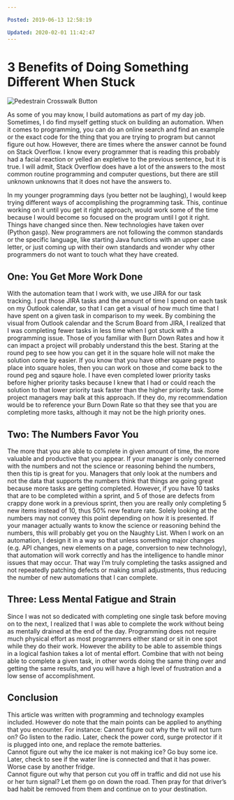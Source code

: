 ```yaml
---

Posted: 2019-06-13 12:58:19

Updated: 2020-02-01 11:42:47
---
```


# 3 Benefits of Doing Something Different When Stuck

![Pedestrain Crosswalk Button](/images/2019.06.13-blur-button-car-1827232.jpg)

 As some of you may know, I build automations as part of my day job. Sometimes, I do find myself getting stuck on building an automation. When it comes to programming, you can do an online search and find an example or the exact code for the thing that you are trying to program but cannot figure out how. However, there are times where the answer cannot be found on Stack Overflow. I know every programmer that is reading this probably had a facial reaction or yelled an expletive to the previous sentence, but it is true. I will admit, Stack Overflow does have a lot of the answers to the most common routine programming and computer questions, but there are still unknown unknowns that it does not have the answers to.

 In my younger programming days (you better not be laughing), I would keep trying different ways of accomplishing the programming task.<span style="mso-spacerun:yes"> </span>This, continue working on it until you get it right approach, would work some of the time because I would become so focused on the program until I got it right.<span style="mso-spacerun:yes"> </span>Things have changed since then. New technologies have taken over (Python gasp). New programmers are not following the common standards or the specific language, like starting Java functions with an upper case letter, or just coming up with their own standards and wonder why other programmers do not want to touch what they have created.

## One: You Get More Work Done

With the automation team that I work with, we use JIRA for our task tracking.<span style="mso-spacerun:yes"> </span>I put those JIRA tasks and the amount of time I spend on each task on my Outlook calendar, so that I can get a visual of how much time that I have spent on a given task in comparison to my week. By combining the visual from Outlook calendar and the Scrum Board from JIRA, I realized that I was completing fewer tasks in less time when I got stuck with a programming issue.<span style="mso-spacerun:yes"> </span>Those of you familiar with Burn Down Rates and how it can impact a project will probably understand this the best.
 Staring at the round peg to see how you can get it in the square hole will not make the solution come by easier. If you know that you have other square pegs to place into square holes, then you can work on those and come back to the round peg and sqaure hole. <span style="mso-spacerun:yes"></span>I have even completed lower priority tasks before higher priority tasks because I knew that I had or could reach the solution to that lower priority task faster than the higher priority task.<span style="mso-spacerun:yes"> </span>Some project managers may balk at this approach. If they do, my recommendation would be to reference your Burn Down Rate so that they see that you are completing more tasks, although it may not be the high priority ones. <span style="mso-spacerun:yes"></span>

## Two: The Numbers Favor You

The more that you are able to complete in given amount of time, the more valuable and productive that you appear.<span style="mso-spacerun:yes"> </span>If your manager is only concerned with the numbers and not the science or reasoning behind the numbers, then this tip is great for you. Managers that only look at the numbers and not the data that supports the numbers think that things are going great because more tasks are getting completed.<span style="mso-spacerun:yes"> </span>However, if you have 10 tasks that are to be completed within a sprint, and 5 of those are defects from crappy done work in a previous sprint, then you are really only completing 5 new items instead of 10, thus 50% new feature rate.<span style="mso-spacerun:yes"> </span>Solely looking at the numbers may not convey this point depending on how it is presented.<span style="mso-spacerun:yes"> </span>If your manager actually wants to know the science or reasoning behind the numbers, this will probably get you on the Naughty List. When I work on an automation, I design it in a way so that unless something major changes (e.g. API changes, new elements on a page, conversion to new technology), that automation will work correctly and has the intelligence to handle minor issues that may occur. That way I’m truly completing the tasks assigned and not repeatedly patching defects or making small adjustments, thus reducing the number of new automations that I can complete.

## Three: Less Mental Fatigue and Strain

Since I was not so dedicated with completing one single task before moving on to the next, I realized that I was able to complete the work without being as mentally drained at the end of the day. Programming does not require much physical effort as most programmers either stand or sit in one spot while they do their work.<span style="mso-spacerun:yes"> </span>However the ability to be able to assemble things in a logical fashion takes a lot of mental effort.<span style="mso-spacerun:yes"> </span>Combine that with not being able to complete a given task, in other words doing the same thing over and getting the same results, and you will have a high level of frustration and a low sense of accomplishment.

## Conclusion

This article was written with programming and technology examples included. However do note that the main points can be applied to anything that you encounter.  For instance:
Cannot figure out why the tv will not turn on? Go listen to the radio. Later, check the power cord, surge protector if it is plugged into one, and replace the remote batteries.<br>Cannot figure out why the ice maker is not making ice? Go buy some ice. Later, check to see if the water line is connected and that it has power. Worse case by another fridge.<br>Cannot figure out why that person cut you off in traffic and did not use his or her turn signal? Let them go on down the road. Then pray for that driver’s bad habit be removed from them and continue on to your destination.
